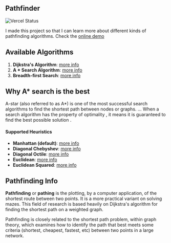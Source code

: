 ## Pathfinder

![Vercel Status](https://therealsujitk-vercel-badge.vercel.app/?app=vercel.com/jannomeister/pathfinder)

I made this project so that I can learn more about different kinds of pathfinding algorithms. Check the [online demo](https://pathfinder.jannomeister.com)

## Available Algorithms

1. **Dijkstra's Algorithm**: [more info](https://en.wikipedia.org/wiki/Dijkstra%27s_algorithm)
2. **A \* Search Algorithm**: [more info](https://en.wikipedia.org/wiki/A*_search_algorithm)
3. **Breadth-first Search**: [more info](https://en.wikipedia.org/wiki/Breadth-first_search)

## Why A\* search is the best

A-star (also referred to as A\*) is one of the most successful search algorithms to find the shortest path between nodes or graphs. ... When a search algorithm has the property of optimality , it means it is guaranteed to find the best possible solution .

#### Supported Heuristics

- **Manhattan (default)**: [more info](http://theory.stanford.edu/~amitp/GameProgramming/Heuristics.html#manhattan-distance)
- **Diagonal Chebyshev**: [more info](http://theory.stanford.edu/~amitp/GameProgramming/Heuristics.html#diagonal-distance)
- **Diagonal Octile**: [more info](http://theory.stanford.edu/~amitp/GameProgramming/Heuristics.html#diagonal-distance)
- **Euclidean**: [more info](http://theory.stanford.edu/~amitp/GameProgramming/Heuristics.html#euclidean-distance)
- **Euclidean Squared**: [more info](http://theory.stanford.edu/~amitp/GameProgramming/Heuristics.html#euclidean-distance-squared)

## Pathfinding Info

**Pathfinding** or **pathing** is the plotting, by a computer application, of the shortest route between two points. It is a more practical variant on solving mazes. This field of research is based heavily on Dijkstra's algorithm for finding the shortest path on a weighted graph.

Pathfinding is closely related to the shortest path problem, within graph theory, which examines how to identify the path that best meets some criteria (shortest, cheapest, fastest, etc) between two points in a large network.
